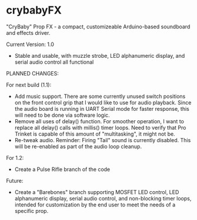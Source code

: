# crybabyFX
"CryBaby" Prop FX - a compact, customizeable Arduino-based soundboard and effects driver.

Current Version: 1.0
- Stable and usable, with muzzle strobe, LED alphanumeric display, and serial audio control all functional

PLANNED CHANGES:

For next build (1.1):
- Add music support.  There are some currently unused switch positions on the front control grip that I would like to use for audio playback.  Since the audio board is running in UART Serial mode for faster response, this will need to be done via software logic.
- Remove all uses of delay() function.  For smoother operation, I want to replace all delay() calls with millis() timer loops.  Need to verify that Pro Trinket is capable of this amount of "multitasking", it might not be.
- Re-tweak audio. Reminder: Firing "Tail" sound is currently disabled.  This will be re-enabled as part of the audio loop cleanup.

For 1.2: 
- Create a Pulse Rifle branch of the code

Future:
- Create a "Barebones" branch supporting MOSFET LED control, LED alphanumeric display, serial audio control, and non-blocking timer loops, intended for customization by the end user to meet the needs of a specific prop.
